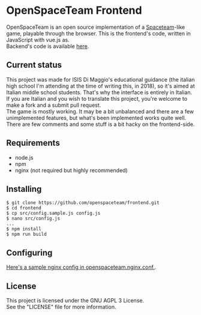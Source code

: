 # OpenSpaceTeam Frontend
OpenSpaceTeam is an open source implementation of a 
[Spaceteam](http://spaceteam.ca/)-like game, playable through the 
browser. This is the frontend's code, written in JavaScript with vue.js as.  
Backend's code is available [here](https://github.com/openspaceteam/backend).

## Current status
This project was made for ISIS Di Maggio's educational guidance (the 
italian high school I'm attending at the time of writing this, in 2018), 
so it's aimed at Italian middle school students. That's why the interface is entirely in Italian. If you are Italian and you wish to translate this project, you're welcome to make a fork and a submit pull request.  
The game is mostly working. It may be a bit unbalanced and there are a 
few unimplemented features, but what's been implemented works quite 
well.  
There are few comments and some stuff is a bit hacky on the frontend-side.  

## Requirements
- node.js  
- npm  
- nginx (not required but highly recommended)  

## Installing
```
$ git clone https://github.com/openspaceteam/frontend.git
$ cd frontend
$ cp src/config.sample.js config.js
$ nano src/config.js
...
$ npm install
$ npm run build
```

## Configuring
[Here's a sample nginx config in openspaceteam.nginx.conf.](https://github.com/openspaceteam/frontend/blob/master/openspaceteam.nginx.conf).  

## License
This project is licensed under the GNU AGPL 3 License.  
See the "LICENSE" file for more information.